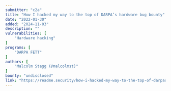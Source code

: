 ```yaml
---
submitter: "c2a"
title: "How I hacked my way to the top of DARPA’s hardware bug bounty"
date: "2022-01-30"
added: "2024-11-03"
description: ""
vulnerabilities: [
    "Hardware hacking"
]
programs: [
    "DARPA FETT"
]
authors: [
    "Malcolm Stagg (@malcolmst)"
]
bounty: "undisclosed"
link: "https://readme.security/how-i-hacked-my-way-to-the-top-of-darpas-hardware-bug-bounty-b66ec53b1973"
---
```




